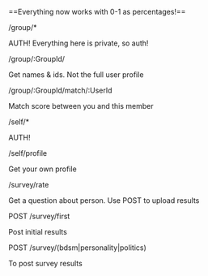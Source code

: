 ==Everything now works with 0-1 as percentages!==

/group/*

AUTH! Everything here is private, so auth!

/group/:GroupId/

Get names & ids. Not the full user profile

/group/:GroupId/match/:UserId

Match score between you and this member

/self/*

AUTH!

/self/profile

Get your own profile

/survey/rate

Get a question about person. Use POST to upload results

POST /survey/first

Post initial results

POST /survey/(bdsm|personality|politics)

To post survey results